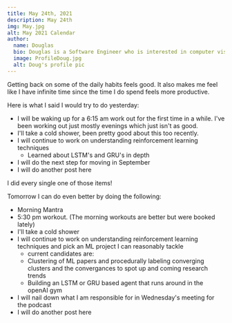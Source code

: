 ```yaml
---
title: May 24th, 2021
description: May 24th
img: May.jpg
alt: May 2021 Calendar
author:
  name: Douglas
  bio: Douglas is a Software Engineer who is interested in computer vision and our quest for strong AI. He also is constantly looking for ways to push the envelope of his personal mental and physical fitness.
  image: ProfileDoug.jpg
  alt: Doug's profile pic
---
```


Getting back on some of the daily habits feels good. It also makes me feel like I have infinite time since the time I do spend feels more productive.

Here is what I said I would try to do yesterday:

* I will be waking up for a 6:15 am work out for the first time in a while. I've been working out just mostly evenings which just isn't as good.
* I'll take a cold shower, been pretty good about this too recently.
* I will continue to work on understanding reinforcement learning techniques
  * Learned about LSTM's and GRU's in depth
* I will do the next step for moving in September
* I will do another post here

I did every single one of those items!

Tomorrow I can do even better by doing the following:

* Morning Mantra
* 5:30 pm workout. (The morning workouts are better but were booked lately)
* I'll take a cold shower
* I will continue to work on understanding reinforcement learning techniques and pick an ML project I can reasonably tackle
  * current candidates are:
  * Clustering of ML papers and procedurally labeling converging clusters and the convergances to spot up and coming research trends
  * Building an LSTM or GRU based agent that runs around in the openAI gym
* I will nail down what I am responsible for in Wednesday's meeting for the podcast
* I will do another post here